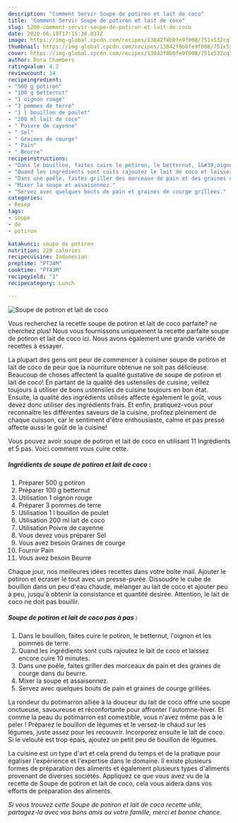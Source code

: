 ```yaml
---
description: "Comment Servir Soupe de potiron et lait de coco"
title: "Comment Servir Soupe de potiron et lait de coco"
slug: 5200-comment-servir-soupe-de-potiron-et-lait-de-coco
date: 2020-06-10T17:15:30.837Z
image: https://img-global.cpcdn.com/recipes/13842f8b0fe9f008/751x532cq70/soupe-de-potiron-et-lait-de-coco-photo-principale-de-la-recette.jpg
thumbnail: https://img-global.cpcdn.com/recipes/13842f8b0fe9f008/751x532cq70/soupe-de-potiron-et-lait-de-coco-photo-principale-de-la-recette.jpg
cover: https://img-global.cpcdn.com/recipes/13842f8b0fe9f008/751x532cq70/soupe-de-potiron-et-lait-de-coco-photo-principale-de-la-recette.jpg
author: Dora Chambers
ratingvalue: 4.2
reviewcount: 14
recipeingredient:
- "500 g potiron"
- "100 g betternut"
- "1 oignon rouge"
- "3 pommes de terre"
- "1 l bouillon de poulet"
- "200 ml lait de coco"
- " Poivre de cayenne"
- " Sel"
- " Graines de courge"
- " Pain"
- " Beurre"
recipeinstructions:
- "Dans le bouillon, faites cuire le potiron, le betternut, l&#39;oignon et les pommes de terre."
- "Quand les ingrédients sont cuits rajoutez le lait de coco et laissez encore cuire 10 minutes."
- "Dans une poêle, faites griller des morceaux de pain et des graines de courge dans du beurre."
- "Mixer la soupe et assaisonnez."
- "Servez avec quelques bouts de pain et graines de courge grillées."
categories:
- Resep
tags:
- soupe
- de
- potiron

katakunci: soupe de potiron 
nutrition: 220 calories
recipecuisine: Indonesian
preptime: "PT34M"
cooktime: "PT43M"
recipeyield: "1"
recipecategory: Lunch

---
```



![Soupe de potiron et lait de coco](https://img-global.cpcdn.com/recipes/13842f8b0fe9f008/751x532cq70/soupe-de-potiron-et-lait-de-coco-photo-principale-de-la-recette.jpg)

Vous recherchez la recette soupe de potiron et lait de coco parfaite? ne cherchez plus! Nous vous fournissons uniquement la recette parfaite soupe de potiron et lait de coco ici. Nous avons également une grande variété de recettes à essayer.

La plupart des gens ont peur de commencer à cuisiner soupe de potiron et lait de coco de peur que la nourriture obtenue ne soit pas délicieuse. Beaucoup de choses affectent la qualité gustative de soupe de potiron et lait de coco! En partant de la qualité des ustensiles de cuisine, veillez toujours à utiliser de bons ustensiles de cuisine toujours en bon état. Ensuite, la qualité des ingrédients utilisés affecte également le goût, vous devez donc utiliser des ingrédients frais. Et enfin, pratiquez-vous pour reconnaître les différentes saveurs de la cuisine, profitez pleinement de chaque cuisson, car le sentiment d'être enthousiaste, calme et pas pressé affecte aussi le goût de la cuisine!

<!--inarticleads1-->

Vous pouvez avoir soupe de potiron et lait de coco en utilisant 11 Ingrédients et 5 pas. Voici comment vous cuire cette.

##### Ingrédients de soupe de potiron et lait de coco :

1. Préparer 500 g potiron
1. Préparer 100 g betternut
1. Utilisation 1 oignon rouge
1. Préparer 3 pommes de terre
1. Utilisation 1 l bouillon de poulet
1. Utilisation 200 ml lait de coco
1. Utilisation  Poivre de cayenne
1. Vous devez vous préparer  Sel
1. Vous avez besoin  Graines de courge
1. Fournir  Pain
1. Vous avez besoin  Beurre


Chaque jour, nos meilleures idées recettes dans votre boîte mail. Ajouter le potiron et écraser le tout avec un presse-purée. Dissoudre le cube de bouillon dans un peu d&#39;eau chaude, mélanger au lait de coco et ajouter peu à peu, jusqu&#39;à obtenir la consistance et quantité desirée. Attention, le lait de coco ne doit pas bouillir. 

<!--inarticleads2-->

##### Soupe de potiron et lait de coco pas à pas :

1. Dans le bouillon, faites cuire le potiron, le betternut, l&#39;oignon et les pommes de terre.
1. Quand les ingrédients sont cuits rajoutez le lait de coco et laissez encore cuire 10 minutes.
1. Dans une poêle, faites griller des morceaux de pain et des graines de courge dans du beurre.
1. Mixer la soupe et assaisonnez.
1. Servez avec quelques bouts de pain et graines de courge grillées.


La rondeur du potimarron alliée à la douceur du lait de coco offre une soupe onctueuse, savoureuse et réconfortante pour affronter l&#39;automne-hiver. Et comme la peau du potimarron est comestible, vous n&#39;avez même pas à le peler ! Préparez le bouillon de légumes et le versez-le chaud sur les légumes, juste assez pour les recouvrir. Incorporez ensuite le lait de coco. Si le velouté est trop épais, ajoutez un petit peu de bouillon de légumes. 

<!--inarticleads1-->

<p>
La cuisine est un type d'art et cela prend du temps et de la pratique pour égaliser l'expérience et l'expertise dans le domaine. Il existe plusieurs formes de préparation des aliments et également plusieurs types d'aliments provenant de diverses sociétés. Appliquez ce que vous avez vu de la recette de Soupe de potiron et lait de coco, cela vous aidera dans vos efforts de préparation des aliments.
</p>

<p>
<i>Si vous trouvez cette Soupe de potiron et lait de coco recette utile, partagez-la avec vos bons amis ou votre famille, merci et bonne chance.</i>
</p>
